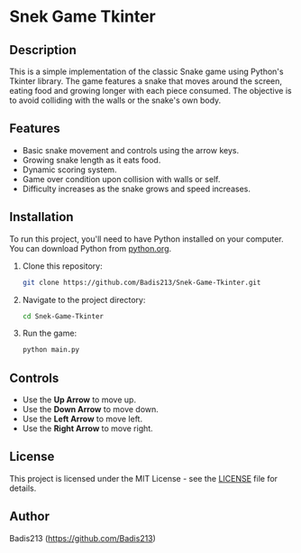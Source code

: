 # Snek Game Tkinter

## Description
This is a simple implementation of the classic Snake game using Python's Tkinter library. The game features a snake that moves around the screen, eating food and growing longer with each piece consumed. The objective is to avoid colliding with the walls or the snake's own body.

## Features
- Basic snake movement and controls using the arrow keys.
- Growing snake length as it eats food.
- Dynamic scoring system.
- Game over condition upon collision with walls or self.
- Difficulty increases as the snake grows and speed increases.

## Installation
To run this project, you'll need to have Python installed on your computer. You can download Python from [python.org](https://www.python.org/downloads/).

1. Clone this repository:
   ```bash
   git clone https://github.com/Badis213/Snek-Game-Tkinter.git
   ```
2. Navigate to the project directory:
   ```bash
   cd Snek-Game-Tkinter
   ```
3. Run the game:
   ```bash
   python main.py
   ```

## Controls
- Use the **Up Arrow** to move up.
- Use the **Down Arrow** to move down.
- Use the **Left Arrow** to move left.
- Use the **Right Arrow** to move right.

## License
This project is licensed under the MIT License - see the [LICENSE](LICENSE) file for details.

## Author
Badis213 (https://github.com/Badis213)
